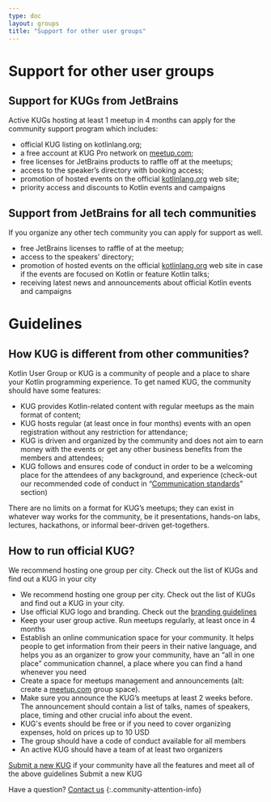 ```yaml
---
type: doc
layout: groups
title: "Support for other user groups"
---
```


# Support for other user groups

## Support for KUGs from JetBrains

Active KUGs hosting at least 1 meetup in 4 months can apply for the community support program which includes:

* official KUG listing on kotlinlang.org;
* a free account at KUG Pro network on [meetup.com](https://meetup.com);
* free licenses for JetBrains products to raffle off at the meetups;
* access to the speaker’s directory with booking access;
* promotion of hosted events on the official [kotlinlang.org](https://kotlinlang.org/community/events.html) web site;
* priority access and discounts to Kotlin events and campaigns

## Support from JetBrains for all tech communities

If you organize any other tech community you can apply for support as well.

* free JetBrains licenses to raffle of at the meetup;
* access to the speakers’ directory;
* promotion of hosted events on the official [kotlinlang.org](https://kotlinlang.org/community/events.html) web site in case if the events are focused on Kotlin or feature Kotlin talks;
* receiving latest news and announcements about official Kotlin events and campaigns

# Guidelines

## How KUG is different from other communities?

Kotlin User Group or KUG is a community of people and a place to share your Kotlin programming experience. To get named KUG, the community should have some features:

* KUG provides Kotlin-related content with regular meetups as the main format of content;
* KUG hosts regular (at least once in four months) events with an open registration without any restriction for attendance;
* KUG is driven and organized by the community and does not aim to earn money with the events or get any other business benefits from the members and attendees;
* KUG follows and ensures code of conduct in order to be a welcoming place for the attendees of any background, and experience (check-out our recommended code of conduct in “[Communication standards]()” section)

There are no limits on a format for KUG’s meetups; they can exist in whatever way works for the community, be it presentations, hands-on labs, lectures, hackathons, or informal beer-driven get-togethers.

## How to run official KUG?

We recommend hosting one group per city. Check out the list of KUGs and find out a KUG in your city

* We recommend hosting one group per city. Check out the list of KUGs and find out a KUG in your city.
* Use official KUG logo and branding. Check out the [branding guidelines]()
* Keep your user group active. Run meetups regularly, at least once in 4 months
* Establish an online communication space for your community. It helps people to get information from their peers in their native language, and helps you as an organizer to grow your community, have an “all in one place” communication channel, a place where you can find a hand whenever you need
* Create a space for meetups management and announcements (alt: create a [meetup.com](https://meetup.com) group space).
* Make sure you announce the KUG’s meetups at least 2 weeks before. The announcement should contain a list of talks, names of speakers, place, timing and other crucial info about the event.
* KUG's events should be free or if you need to cover organizing expenses, hold on prices up to 10 USD
* The group should have a code of conduct available for all members
* An active KUG should have a team of at least two organizers

[Submit a new KUG](https://surveys.jetbrains.com/s3/submit-a-local-kotlin-user-group) if your community have all the features and meet all of the above guidelines Submit a new KUG

Have a question? [Contact us]()
{:.community-attention-info}